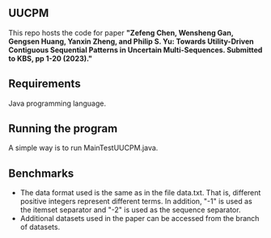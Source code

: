 ## UUCPM
This repo hosts the code for paper **"Zefeng Chen, Wensheng Gan, Gengsen Huang, Yanxin Zheng, and Philip S. Yu: Towards Utility-Driven Contiguous Sequential Patterns in Uncertain Multi-Sequences. Submitted to KBS, pp 1-20 (2023)."**

## Requirements
Java programming language.

## Running the program
A simple way is to run MainTestUUCPM.java.

## Benchmarks
- The data format used is the same as in the file data.txt. That is, different positive integers represent different terms. In addition, "-1" is used as the itemset separator and "-2" is used as the sequence separator.
- Additional datasets used in the paper can be accessed from the branch of datasets.
